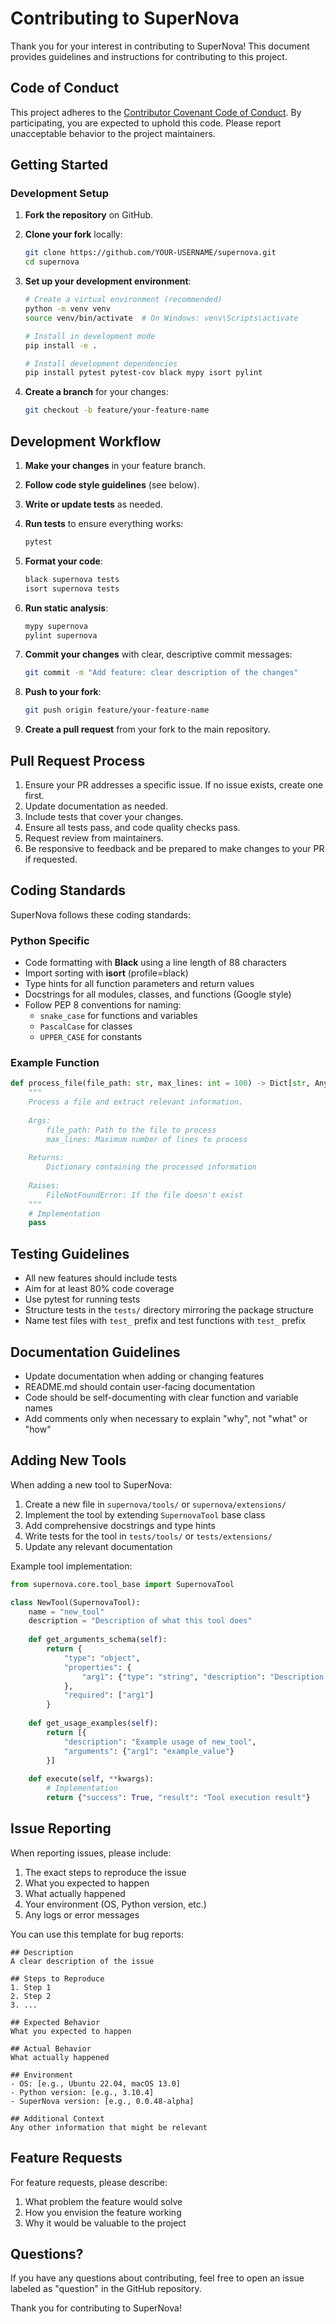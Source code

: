 # Contributing to SuperNova

Thank you for your interest in contributing to SuperNova! This document provides guidelines and instructions for contributing to this project.

## Code of Conduct

This project adheres to the [Contributor Covenant Code of Conduct](CODE_OF_CONDUCT.md). By participating, you are expected to uphold this code. Please report unacceptable behavior to the project maintainers.

## Getting Started

### Development Setup

1. **Fork the repository** on GitHub.

2. **Clone your fork** locally:
   ```bash
   git clone https://github.com/YOUR-USERNAME/supernova.git
   cd supernova
   ```

3. **Set up your development environment**:
   ```bash
   # Create a virtual environment (recommended)
   python -m venv venv
   source venv/bin/activate  # On Windows: venv\Scripts\activate
   
   # Install in development mode
   pip install -e .
   
   # Install development dependencies
   pip install pytest pytest-cov black mypy isort pylint
   ```

4. **Create a branch** for your changes:
   ```bash
   git checkout -b feature/your-feature-name
   ```

## Development Workflow

1. **Make your changes** in your feature branch.

2. **Follow code style guidelines** (see below).

3. **Write or update tests** as needed.

4. **Run tests** to ensure everything works:
   ```bash
   pytest
   ```

5. **Format your code**:
   ```bash
   black supernova tests
   isort supernova tests
   ```

6. **Run static analysis**:
   ```bash
   mypy supernova
   pylint supernova
   ```

7. **Commit your changes** with clear, descriptive commit messages:
   ```bash
   git commit -m "Add feature: clear description of the changes"
   ```

8. **Push to your fork**:
   ```bash
   git push origin feature/your-feature-name
   ```

9. **Create a pull request** from your fork to the main repository.

## Pull Request Process

1. Ensure your PR addresses a specific issue. If no issue exists, create one first.
2. Update documentation as needed.
3. Include tests that cover your changes.
4. Ensure all tests pass, and code quality checks pass.
5. Request review from maintainers.
6. Be responsive to feedback and be prepared to make changes to your PR if requested.

## Coding Standards

SuperNova follows these coding standards:

### Python Specific

- Code formatting with **Black** using a line length of 88 characters
- Import sorting with **isort** (profile=black)
- Type hints for all function parameters and return values
- Docstrings for all modules, classes, and functions (Google style)
- Follow PEP 8 conventions for naming:
  - `snake_case` for functions and variables
  - `PascalCase` for classes
  - `UPPER_CASE` for constants

### Example Function

```python
def process_file(file_path: str, max_lines: int = 100) -> Dict[str, Any]:
    """
    Process a file and extract relevant information.
    
    Args:
        file_path: Path to the file to process
        max_lines: Maximum number of lines to process
        
    Returns:
        Dictionary containing the processed information
        
    Raises:
        FileNotFoundError: If the file doesn't exist
    """
    # Implementation
    pass
```

## Testing Guidelines

- All new features should include tests
- Aim for at least 80% code coverage
- Use pytest for running tests
- Structure tests in the `tests/` directory mirroring the package structure
- Name test files with `test_` prefix and test functions with `test_` prefix

## Documentation Guidelines

- Update documentation when adding or changing features
- README.md should contain user-facing documentation
- Code should be self-documenting with clear function and variable names
- Add comments only when necessary to explain "why", not "what" or "how"

## Adding New Tools

When adding a new tool to SuperNova:

1. Create a new file in `supernova/tools/` or `supernova/extensions/`
2. Implement the tool by extending `SupernovaTool` base class
3. Add comprehensive docstrings and type hints
4. Write tests for the tool in `tests/tools/` or `tests/extensions/`
5. Update any relevant documentation

Example tool implementation:

```python
from supernova.core.tool_base import SupernovaTool

class NewTool(SupernovaTool):
    name = "new_tool"
    description = "Description of what this tool does"
    
    def get_arguments_schema(self):
        return {
            "type": "object",
            "properties": {
                "arg1": {"type": "string", "description": "Description of arg1"}
            },
            "required": ["arg1"]
        }
    
    def get_usage_examples(self):
        return [{
            "description": "Example usage of new_tool",
            "arguments": {"arg1": "example_value"}
        }]
    
    def execute(self, **kwargs):
        # Implementation
        return {"success": True, "result": "Tool execution result"}
```

## Issue Reporting

When reporting issues, please include:

1. The exact steps to reproduce the issue
2. What you expected to happen
3. What actually happened
4. Your environment (OS, Python version, etc.)
5. Any logs or error messages

You can use this template for bug reports:

```
## Description
A clear description of the issue

## Steps to Reproduce
1. Step 1
2. Step 2
3. ...

## Expected Behavior
What you expected to happen

## Actual Behavior
What actually happened

## Environment
- OS: [e.g., Ubuntu 22.04, macOS 13.0]
- Python version: [e.g., 3.10.4]
- SuperNova version: [e.g., 0.0.48-alpha]

## Additional Context
Any other information that might be relevant
```

## Feature Requests

For feature requests, please describe:

1. What problem the feature would solve
2. How you envision the feature working
3. Why it would be valuable to the project

## Questions?

If you have any questions about contributing, feel free to open an issue labeled as "question" in the GitHub repository.

Thank you for contributing to SuperNova! 
